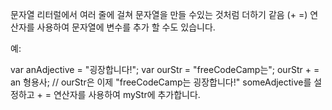 
문자열 리터럴에서 여러 줄에 걸쳐 문자열을 만들 수있는 것처럼 더하기 같음 (+ =) 연산자를 사용하여 문자열에 변수를 추가 할 수도 있습니다.

예:

var anAdjective = "굉장합니다!";
var ourStr = "freeCodeCamp는";
ourStr + = an 형용사;
// ourStr은 이제 "freeCodeCamp는 굉장합니다!"
someAdjective를 설정하고 + = 연산자를 사용하여 myStr에 추가합니다.